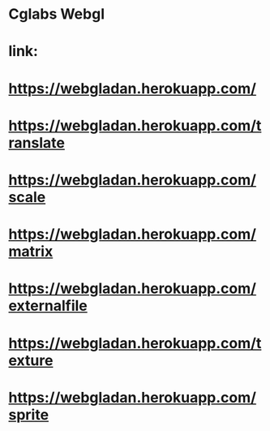 ﻿# Cglabs Webgl
# link:
 # https://webgladan.herokuapp.com/
 # https://webgladan.herokuapp.com/translate
 # https://webgladan.herokuapp.com/scale
 # https://webgladan.herokuapp.com/matrix
 # https://webgladan.herokuapp.com/externalfile
 # https://webgladan.herokuapp.com/texture
 # https://webgladan.herokuapp.com/sprite